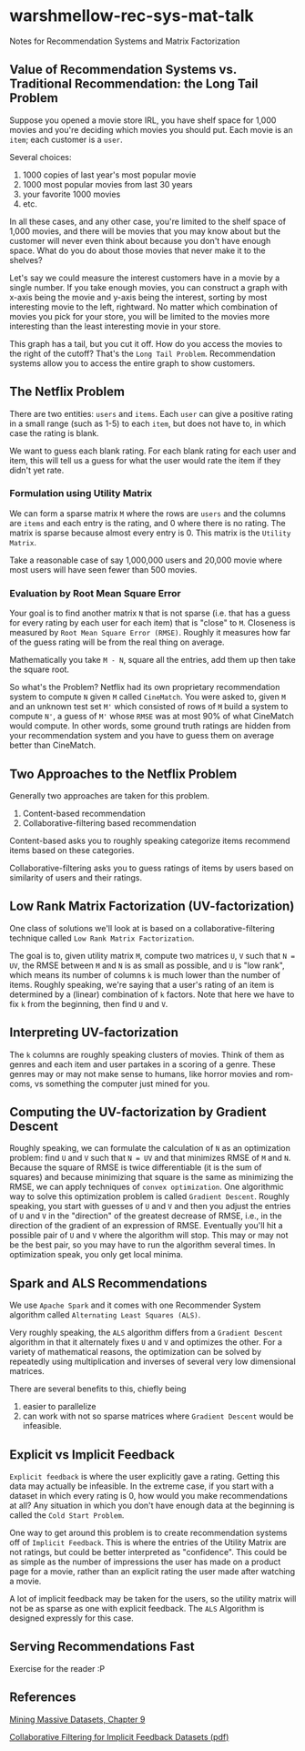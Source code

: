 # warshmellow-rec-sys-mat-talk
Notes for Recommendation Systems and Matrix Factorization

## Value of Recommendation Systems vs. Traditional Recommendation: the Long Tail Problem

Suppose you opened a movie store IRL, you have shelf space for 1,000 movies and you're deciding which movies you should put. Each movie is an `item`; each customer is a `user`.

Several choices:

1. 1000 copies of last year's most popular movie
1. 1000 most popular movies from last 30 years
1. your favorite 1000 movies
1. etc.

In all these cases, and any other case, you're limited to the shelf space of 1,000 movies, and there will be movies that you may know about but the customer will never even think about because you don't have enough space. What do you do about those movies that never make it to the shelves?

Let's say we could measure the interest customers have in a movie by a single number. If you take enough movies, you can construct a graph with x-axis being the movie and y-axis being the interest, sorting by most interesting movie to the left, rightward. No matter which combination of movies you pick for your store, you will be limited to the movies more interesting than the least interesting movie in your store.

This graph has a tail, but you cut it off. How do you access the movies to the right of the cutoff? That's the `Long Tail Problem`.  Recommendation systems allow you to access the entire graph to show customers.

## The Netflix Problem

There are two entities: `users` and `items`. Each `user` can give a positive rating in a small range (such as 1-5) to each `item`, but does not have to, in which case the rating is blank.

We want to guess each blank rating. For each blank rating for each user and item, this will tell us a guess for what the user would rate the item if they didn't yet rate.

### Formulation using Utility Matrix
We can form a sparse matrix `M` where the rows are `users` and the columns are `items` and each entry is the rating, and 0 where there is no rating. The matrix is sparse because almost every entry is 0. This matrix is the `Utility Matrix`.

Take a reasonable case of say 1,000,000 users and 20,000 movie where most users will have seen fewer than 500 movies.
### Evaluation by Root Mean Square Error

Your goal is to find another matrix `N` that is not sparse (i.e. that has a guess for every rating by each user for each item) that is "close" to `M`. Closeness is measured by `Root Mean Square Error (RMSE)`. Roughly it measures how far of the guess rating will be from the real thing on average.

Mathematically you take `M - N`, square all the entries, add them up then take the square root.

So what's the Problem? Netflix had its own proprietary recommendation system to compute `N` given `M` called `CineMatch`. You were asked to, given `M` and an unknown test set `M'` which consisted of rows of `M` build a system to compute `N'`, a guess of `M'` whose `RMSE` was at most 90% of what CineMatch would compute. In other words, some ground truth ratings are hidden from your recommendation system and you have to guess them on average better than CineMatch.

## Two Approaches to the Netflix Problem
Generally two approaches are taken for this problem.

1. Content-based recommendation
1. Collaborative-filtering based recommendation

Content-based asks you to roughly speaking categorize items recommend items based on these categories.

Collaborative-filtering asks you to guess ratings of items by users based on similarity of users and their ratings.

## Low Rank Matrix Factorization (UV-factorization)
One class of solutions we'll look at is based on a collaborative-filtering technique called `Low Rank Matrix Factorization`.

The goal is to, given utility matrix `M`, compute two matrices `U`, `V` such that `N = UV`, the RMSE between `M` and `N` is as small as possible, and `U` is "low rank", which means its number of columns `k` is much lower than the number of items. Roughly speaking, we're saying that a user's rating of an item is determined by a (linear) combination of `k` factors. Note that here we have to fix `k` from the beginning, then find `U` and `V`.

## Interpreting UV-factorization
The `k` columns are roughly speaking clusters of movies. Think of them as genres and each item and user partakes in a scoring of a genre. These genres may or may not make sense to humans, like horror movies and rom-coms, vs something the computer just mined for you.

## Computing the UV-factorization by Gradient Descent
Roughly speaking, we can formulate the calculation of `N` as an optimization problem: find `U` and `V` such that `N = UV` and that minimizes RMSE of `M` and `N`. Because the square of RMSE is twice differentiable (it is the sum of squares) and because minimizing that square is the same as minimizing the RMSE, we can apply techniques of `convex optimization`. One algorithmic way to solve this optimization problem is called `Gradient Descent`. Roughly speaking, you start with guesses of `U` and `V` and then you adjust the entries of `U` and `V` in the "direction" of the greatest decrease of RMSE, i.e., in the direction of the gradient of an expression of RMSE. Eventually you'll hit a possible pair of `U` and `V` where the algorithm will stop. This may or may not be the best pair, so you may have to run the algorithm several times. In optimization speak, you only get local minima.

## Spark and ALS Recommendations
We use `Apache Spark` and it comes with one Recommender System algorithm called `Alternating Least Squares (ALS)`.

Very roughly speaking, the `ALS` algorithm differs from a `Gradient Descent` algorithm in that it alternately fixes `U` and `V` and optimizes the other. For a variety of mathematical reasons, the optimization can be solved by repeatedly using multiplication and inverses of several very low dimensional matrices.

There are several benefits to this, chiefly being

1. easier to parallelize
1. can work with not so sparse matrices where `Gradient Descent` would be infeasible.

## Explicit vs Implicit Feedback

`Explicit feedback` is where the user explicitly gave a rating. Getting this data may actually be infeasible. In the extreme case, if you start with a dataset in which every rating is 0, how would you make recommendations at all? Any situation in which you don't have enough data at the beginning is called the `Cold Start Problem`.

One way to get around this problem is to create recommendation systems off of `Implicit Feedback`. This is where the entries of the Utility Matrix are not ratings, but could be better interpreted as "confidence". This could be as simple as the number of impressions the user has made on a product page for a movie, rather than an explicit rating the user made after watching a movie.

A lot of implicit feedback may be taken for the users, so the utility matrix will not be as sparse as one with explicit feedback. The `ALS` Algorithm is designed expressly for this case.

## Serving Recommendations Fast
Exercise for the reader :P

## References
[Mining Massive Datasets, Chapter 9](http://www.mmds.org/)

[Collaborative Filtering for Implicit Feedback Datasets (pdf)](http://yifanhu.net/PUB/cf.pdf)
